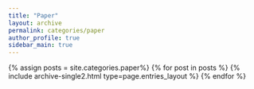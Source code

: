 ```yaml
---
title: "Paper"
layout: archive
permalink: categories/paper
author_profile: true
sidebar_main: true
---
```



{% assign posts = site.categories.paper%}
{% for post in posts %} {% include archive-single2.html type=page.entries_layout %} {% endfor %}